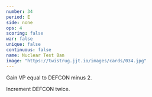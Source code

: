 ```yaml
---
number: 34
period: E
side: none
ops: 4
scoring: false
war: false
unique: false
continuous: false
name: Nuclear Test Ban
image: "https://twistrug.jjt.io/images/cards/034.jpg"
---
```

Gain VP equal to DEFCON minus 2.

Increment DEFCON twice.
